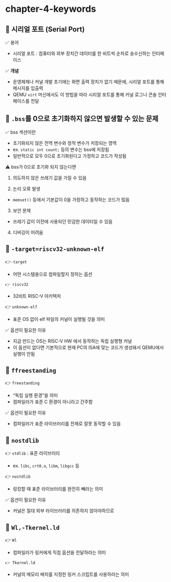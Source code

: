 # chapter-4-keywords

## 📌 시리얼 포트 (Serial Port)

✅ 용어

- 시리얼 포트 : 컴퓨터와 외부 장치간 데이터를 한 비트씩 순차로 송수신하는 인터페이스

✅ **개념**

- 운영체제나 커널 개발 초기에는 화면 출력 장치가 없기 때문에, 시리얼 포트를 통해 메시지를 입출력
- QEMU `virt` 머신에서도 이 방법을 따라 시리얼 포트를 통해 커널 로그나 콘솔 인터페이스를 전달

## 📌 `.bss`를 0으로 초기화하지 않으면 발생할 수 있는 문제

✅ bss 섹션이란

- 초기화되지 않은 전역 변수와 정적 변수가 저장되는 영역
- ex. `static int count;` 등의 변수는 bss에 저장됨
- 일반적으로 모두 0으로 초기화된다고 가정하고 코드가 작성됨

⚠️ bss가 0으로 초기화 되지 않는다면

1. 의도하지 않은 쓰레기 값을 가질 수 있음

2. 논리 오류 발생

- `memset()` 등에서 기본값이 0을 가정하고 동작하는 코드가 많음

3. 보안 문제

- 쓰레기 값이 이전에 사용되던 민감한 데이터일 수 있음

4. 디버깅이 어려움

## 📌 `-target=riscv32-unknown-elf`

👉`-target`

- 어떤 시스템용으로 컴파일할지 정하는 옵션

`👉 riscv32`

- 32비트 RISC-V 아키텍처

👉 `unknown-elf`

- 표준 OS 없이 elf 파일의 커널이 실행될 것을 의미

✅ 옵션이 필요한 이유

- 지금 만드는 OS는 RISC-V HW 에서 동작하는 독립 실행형 커널
- 이 옵션이 없다면 기본적으로 현재 PC의 ISA에 맞는 코드가 생성돼서 QEMU에서 실행이 안됨

## 📌 `ffreestanding`

👉 `freestanding`

- “독립 실행 환경”을 의미
- 컴파일러가 표준 C 환경이 아니라고 간주함

✅ 옵션이 필요한 이유

- 컴파일러가 표준 라이브러리를 전제로 잘못 동작할 수 있음

## 📌 `nostdlib`

👉 `stdlib` : 표준 라이브러리

- ex. `libc`, `crt0.o`, `libm`, `libgcc` 등

👉 `nostdlib`

- 링킹할 때 표준 라이브러리를 완전히 빼라는 의미

✅ 옵션이 필요한 이유

- 커널은 절대 외부 라이브러리를 의존하지 않아야하므로

## 📌 `Wl,-Tkernel.ld`

👉 `Wl`

- 컴파일러가 링커에게 직접 옵션을 전달하라는 의미

`👉 Tkernel.ld`

- 커널의 메모리 배치를 지정한 링커 스크립트를 사용하라는 의미
